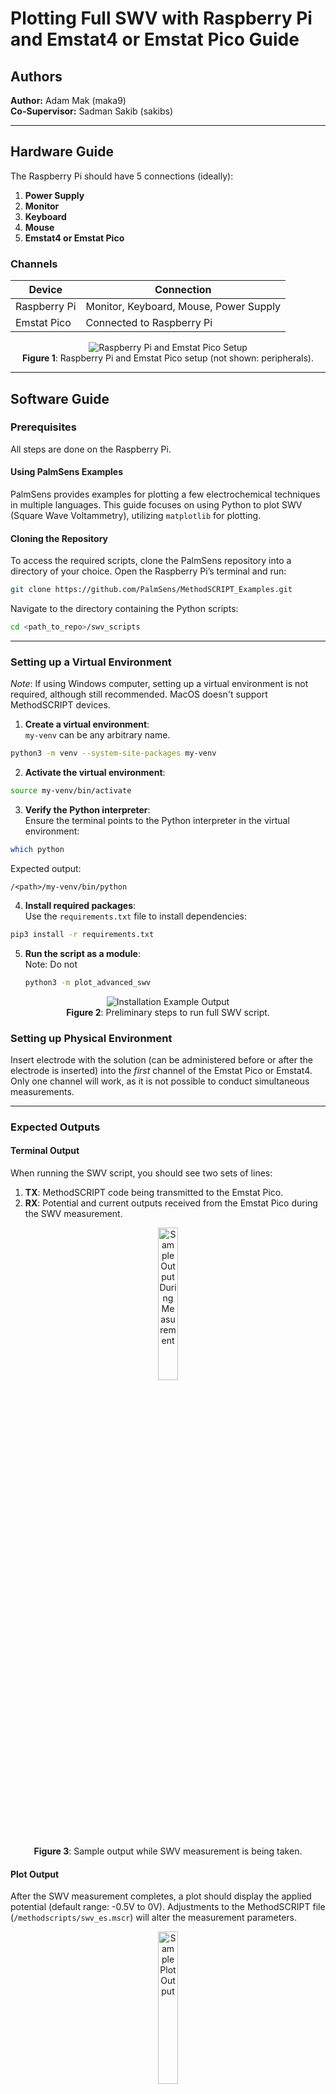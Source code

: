 # Plotting Full SWV with Raspberry Pi and Emstat4 or Emstat Pico Guide

## Authors
**Author:** Adam Mak (maka9)  
**Co-Supervisor:** Sadman Sakib (sakibs)

---

## Hardware Guide

The Raspberry Pi should have 5 connections (ideally):
1. **Power Supply**
2. **Monitor**
3. **Keyboard**
4. **Mouse**
5. **Emstat4 or Emstat Pico**

### Channels

| **Device**       | **Connection** |
|-------------------|----------------|
| Raspberry Pi      | Monitor, Keyboard, Mouse, Power Supply |
| Emstat Pico       | Connected to Raspberry Pi |

<div align="center">

![Raspberry Pi and Emstat Pico Setup](../doc_assets/hardware_setup.png)  
**Figure 1**: Raspberry Pi and Emstat Pico setup (not shown: peripherals).

</div>

---

## Software Guide

### Prerequisites
All steps are done on the Raspberry Pi.  

#### Using PalmSens Examples
PalmSens provides examples for plotting a few electrochemical techniques in multiple languages. This guide focuses on using Python to plot SWV (Square Wave Voltammetry), utilizing `matplotlib` for plotting.

#### Cloning the Repository
To access the required scripts, clone the PalmSens repository into a directory of your choice. Open the Raspberry Pi’s terminal and run:

```bash
git clone https://github.com/PalmSens/MethodSCRIPT_Examples.git
```

Navigate to the directory containing the Python scripts:

```bash
cd <path_to_repo>/swv_scripts
```

---

### Setting up a Virtual Environment
_Note_: If using Windows computer, setting up a virtual environment is not required, although still recommended. MacOS doesn't support MethodSCRIPT devices.
1. **Create a virtual environment**:  
  `my-venv` can be any arbitrary name.
  ```bash
  python3 -m venv --system-site-packages my-venv
  ```

2. **Activate the virtual environment**:  
  ```bash
  source my-venv/bin/activate
  ```

3. **Verify the Python interpreter**:  
  Ensure the terminal points to the Python interpreter in the virtual environment:
  ```bash
  which python
  ```
  Expected output:  
  ```
  /<path>/my-venv/bin/python
  ```

4. **Install required packages**:  
  Use the `requirements.txt` file to install dependencies:
  ```bash
  pip3 install -r requirements.txt
  ```

5. **Run the script as a module**:  
  Note: Do not
   ```bash
   python3 -m plot_advanced_swv
   ```

<div align="center">

![Installation Example Output](../doc_assets/installation_example.jpg)  
**Figure 2**: Preliminary steps to run full SWV script.

</div>

### Setting up Physical Environment

Insert electrode with the solution (can be administered before or after the electrode is inserted) into the *first* channel of the Emstat Pico or Emstat4. Only one channel will work, as it is not possible to conduct simultaneous measurements.

---

### Expected Outputs

#### Terminal Output
When running the SWV script, you should see two sets of lines:  
1. **TX**: MethodSCRIPT code being transmitted to the Emstat Pico.  
2. **RX**: Potential and current outputs received from the Emstat Pico during the SWV measurement.

<div align="center">
<img src="../doc_assets/sample_output.jpg" alt="Sample Output During Measurement" width="25%"> 

**Figure 3**: Sample output while SWV measurement is being taken.

</div>

#### Plot Output
After the SWV measurement completes, a plot should display the applied potential (default range: -0.5V to 0V). Adjustments to the MethodSCRIPT file (`/methodscripts/swv_es.mscr`) will alter the measurement parameters.

<div align="center">
<img src="../doc_assets/sample_plot.jpg" alt="Sample Plot Output" width="25%">

**Figure 4**: Sample output when SWV measurement is finished (Shows -0.3V to 0.3V).

</div>

---

## Additional Notes
Recommended to run measurements with Emstat4. Emstat Pico was shown to have aliasing effects, that can be solved by using a second-order Butterworth filter.

To apply the butterworth filter to an SWV measurement, the measurement must be conducted first. Then, move the CSV output under `swv_scripts/output` to `swv_scripts/dev/butterworth/csv` and run `butterworth.py`, making sure that the CSV file path is correctly set. The filtered signal is outputted in `swv_scripts/dev/butterworth/output`.

<div align="center">

<img src="../doc_assets/ms_plot_swv_100hz_unfiltered.png" alt="Unfiltered SWV Plot" width="30%" style="margin-right: 10px;">
<img src="../doc_assets/ms_plot_swv_100hz_butterworth.png" alt="Butterworth Filtered SWV Plot" width="30%" style="margin-right: 10px;">
<img src="../doc_assets/ms_plot_swv_100hz_emstat4.png" alt="Emstat4 SWV Plot" width="30%">

</div>

<div align="center">

**Figure 5-7**: SWV measurement plot at 100 Hz unfiltered, butterworth filtered, and using Emstat4, respectively.

</div>

Here's a [document](https://mcmasteru365-my.sharepoint.com/:w:/g/personal/maka9_mcmaster_ca/Efdt9OWZqZZOsVK4q_6w3oYBpbUoHyyxUG8_DpgKnCxJOw?e=ourUAt) to use PalmSens MethodSCRIPT Examples repo.

---

# Plotting Partial SWV with Raspberry Pi and Emstat4 or Emstat Pico Guide

Partial SWV measurements provide close results to full SWV measurements with less time and less electrode degradation.

Every $n^{th}$ measurement, including the 1st, a calibration is performed. The calibration scan is a full SWV measurement. The peak and bases of the calibration is used to determine a partial potential scanning window. The following measurements until the next $n^{th}$ measurement will only acquire signal in that window. By default, $n=10$, but can be changed in `plot_advanced_partial_swv.py`.

_Note_: This article provides additional information on partial SWV measurements: [https://www.mdpi.com/2079-6374/12/10/782](https://www.mdpi.com/2079-6374/12/10/782).

The same software and hardware setup for the full SWV measurements is required for the partial SWV measurements. `scan_tracker.json` persists the number of scans and previous calibration peaks/bases between measurements. Everytime a new experiment is conducted (i.e. sets of measurements), `scan_tracker.json` must be reset.
```json
{
    "num_scans": 0,
    "peak": 0,
    "left_baseline": 0
}
```

### Expected Plot Outputs

<div align="center">
<img src="../doc_assets/ms_plot_swv_100hz_emstat4_partial.png" alt="Sample Partial SWV Measurement Plot" width="40%" style="margin-right: 10px;">
<img src="../doc_assets/ms_plot_swv_100hz_emstat4_full_and_partial.png" alt="Sample Partial vs. Full SWV Measurement Plot" width="40%">

**Figure 8-9**: Sample Partial SWV Measurement Plot, and comparison between partial and full SWV measurements.

</div>

# Plotting SWV with Teensy, Raspberry Pi, and Emstat4 or Emstat Pico Guide

## Additional Prerequisites
1. Teensy must be connected to the RPi.
2. The `swv_scripts/teensy/swv_mux/swv_mux.ino` must be compiled and loaded onto the Teensy as a `HEX` file. This can be done using the Arduino IDE or CLI.
3. Install `sudo apt install python3-libgpiod`
4. The RPi **must** but used. The `RPi.GPIO` library enables communication between RPi and Teensy GPIO pins.
